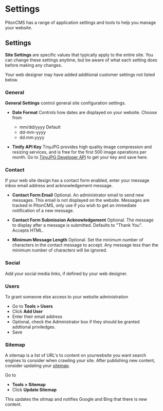 # Settings

 PitonCMS has a range of application settings and tools to help you manage your website.

## Settings
**Site Settings** are specific values that typically apply to the entire site. You can change these settings anytime, but be aware of what each setting does before making any changes.

Your web designer may have added additional customer settings not listed below.

### General
**General Settings** control general site configuration settings.

* **Date Format** Controls how dates are displayed on your website. Choose from
  * mm/dd/yyyy Default
  * dd-mm-yyyy
  * dd.mm.yyyy

* **Tinify API Key** TinyJPG provides high quality image compression and resizing services, and is free for the first 500 image operations per month. Go to [TinyJPG Developer API](https://tinyjpg.com/developers) to get your key and save here.

### Contact
If your web site design has a contact form enabled, enter your message inbox email address and acknowledgement message.

* **Contact Form Email** Optional. An administrator email to send new messages. This email is not displayed on the website. Messages are tracked in PitonCMS, only use if you wish to get an immediate notification of a new message.

* **Contact Form Submission Acknowledgement** Optional. The message to display after a message is submitted. Defaults to "Thank You". Accepts HTML.

* **Minimum Message Length** Optional. Set the minimum number of characters in the contact message to accept. Any message less than the minimum number of characters will be ignored.

### Social
Add your social media links, if defined by your web designer.

### Users
To grant someone else access to your website administration

* Go to **Tools > Users**
* Click **Add User**
* Enter their email address
* Optional, check the Administrator box if they should be granted addtional priviledges.
* Save

### Sitemap
A sitemap is a list of URL's to content on yourwebsite you want search engines to consider when crawling your site. After publishing new content, consider updating your [sitemap](/sitemap.xml).

Go to
* **Tools > Sitemap**
* Click **Update Sitemap**

This updates the sitmap and notifies Google and Bing that there is new content.
